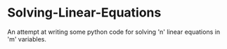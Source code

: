 # Solving-Linear-Equations
An attempt at writing some python code for solving 'n' linear equations in 'm' variables.
